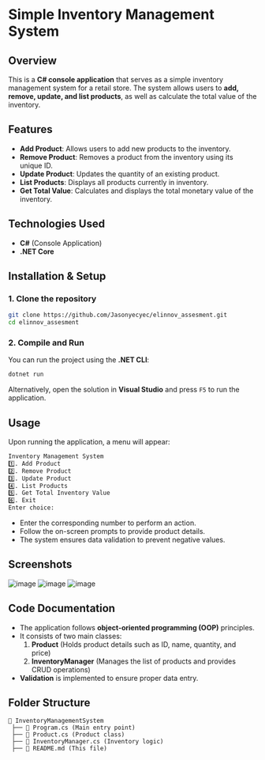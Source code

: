 # Simple Inventory Management System

## Overview
This is a **C# console application** that serves as a simple inventory management system for a retail store. The system allows users to **add, remove, update, and list products**, as well as calculate the total value of the inventory.

## Features
- **Add Product**: Allows users to add new products to the inventory.
- **Remove Product**: Removes a product from the inventory using its unique ID.
- **Update Product**: Updates the quantity of an existing product.
- **List Products**: Displays all products currently in inventory.
- **Get Total Value**: Calculates and displays the total monetary value of the inventory.

## Technologies Used
- **C#** (Console Application)
- **.NET Core**

## Installation & Setup
### 1. Clone the repository
```sh
git clone https://github.com/Jasonyecyec/elinnov_assesment.git
cd elinnov_assesment
```

### 2. Compile and Run
You can run the project using the **.NET CLI**:
```sh
dotnet run
```
Alternatively, open the solution in **Visual Studio** and press `F5` to run the application.

## Usage
Upon running the application, a menu will appear:
```sh
Inventory Management System
1️⃣. Add Product
2️⃣. Remove Product
3️⃣. Update Product
4️⃣. List Products
5️⃣. Get Total Inventory Value
6️⃣. Exit
Enter choice:
```
- Enter the corresponding number to perform an action.
- Follow the on-screen prompts to provide product details.
- The system ensures data validation to prevent negative values.

## Screenshots
![image](https://github.com/user-attachments/assets/6d936869-4e6d-475e-b0ea-f874284b9236)
![image](https://github.com/user-attachments/assets/db54e89e-0315-4ac2-8364-2f0c4b35c028)
![image](https://github.com/user-attachments/assets/0c551b09-0ae6-4072-868a-66de57e78c30)


## Code Documentation
- The application follows **object-oriented programming (OOP)** principles.
- It consists of two main classes:
  1. **Product** (Holds product details such as ID, name, quantity, and price)
  2. **InventoryManager** (Manages the list of products and provides CRUD operations)
- **Validation** is implemented to ensure proper data entry.

## Folder Structure
```
📂 InventoryManagementSystem
 ├── 📄 Program.cs (Main entry point)
 ├── 📄 Product.cs (Product class)
 ├── 📄 InventoryManager.cs (Inventory logic)
 ├── 📄 README.md (This file)
```


